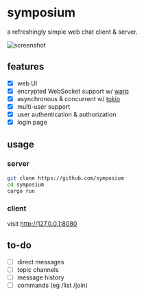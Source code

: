# symposium
a refreshingly simple web chat client & server.

![screenshot](https://user-images.githubusercontent.com/49844593/149445309-c93e3d8a-1e01-4129-b59a-5e23c5effbae.png)

## features
- [X] web UI
- [X] encrypted WebSocket support w/ [warp](https://lib.rs/crates/warp)
- [X] asynchronous & concurrent w/ [tokio](https://tokio.rs/)
- [X] multi-user support
- [X] user authentication & authorization
- [X] login page

## usage
### server
```bash
git clone https://github.com/symposium
cd symposium
cargo run
```
### client
visit http://127.0.0.1:8080

## to-do
- [ ] direct messages
- [ ] topic channels
- [ ] message history
- [ ] commands (eg /list /join)
